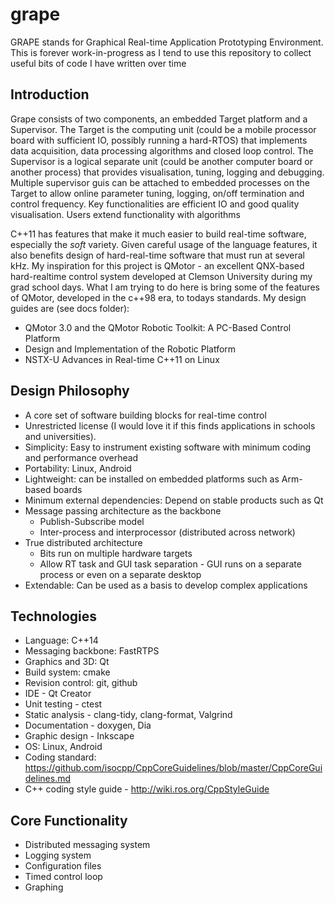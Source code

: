 # grape

GRAPE stands for Graphical Real-time Application Prototyping Environment. This is forever work-in-progress as I tend to
use this repository to collect useful bits of code I have written over time  

## Introduction

Grape consists of two components, an embedded Target platform and a Supervisor. The Target is the computing unit (could
be a mobile processor board with sufficient IO, possibly running a hard-RTOS) that implements data acquisition, 
data processing algorithms and closed loop control. The Supervisor is a logical separate unit (could be another computer
board or another process) that provides visualisation, tuning, logging and debugging. Multiple supervisor guis can be 
attached to embedded processes on the Target to allow online parameter tuning, logging, on/off termination and control 
frequency. Key functionalities are efficient IO and good quality visualisation. Users extend functionality with algorithms

C++11 has features that make it much easier to build real-time software, especially the _soft_ variety. Given careful
usage of the language features, it also benefits design of hard-real-time software that must run at several kHz. My
inspiration for this project is QMotor - an excellent QNX-based hard-realtime control system developed at Clemson 
University during my grad school days. What I am trying to do here is bring some of the features of QMotor, developed 
in the c++98 era, to todays standards. My design guides are (see docs folder):
- QMotor 3.0 and the QMotor Robotic Toolkit: A PC-Based Control Platform
- Design and Implementation of the Robotic Platform
- NSTX-U Advances in Real-time C++11 on Linux

## Design Philosophy

- A core set of software building blocks for real-time control 
- Unrestricted license (I would love it if this finds applications in schools and universities).
- Simplicity: Easy to instrument existing software with minimum coding and performance overhead
- Portability: Linux, Android
- Lightweight: can be installed on embedded platforms such as Arm-based boards
- Minimum external dependencies: Depend on stable products such as Qt
- Message passing architecture as the backbone
  - Publish-Subscribe model
  - Inter-process and interprocessor (distributed across network)
- True distributed architecture
  - Bits run on multiple hardware targets
  - Allow RT task and GUI task separation - GUI runs on a separate process or even on a separate desktop 
- Extendable: Can be used as a basis to develop complex applications

## Technologies

- Language: C++14
- Messaging backbone: FastRTPS
- Graphics and 3D: Qt
- Build system: cmake 
- Revision control: git, github
- IDE - Qt Creator
- Unit testing - ctest
- Static analysis - clang-tidy, clang-format, Valgrind
- Documentation - doxygen, Dia
- Graphic design - Inkscape
- OS: Linux, Android
- Coding standard: https://github.com/isocpp/CppCoreGuidelines/blob/master/CppCoreGuidelines.md
- C++ coding style guide - http://wiki.ros.org/CppStyleGuide

## Core Functionality
- Distributed messaging system
- Logging system
- Configuration files
- Timed control loop
- Graphing
